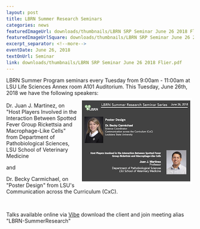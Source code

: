 ```yaml
--- 
layout: post
title: LBRN Summer Research Seminars
categories: news
featuredImageUrl: downloads/thumbnails/LBRN SRP Seminar June 26 2018 Flier.png
featuredImageUrlSquare: downloads/thumbnails/LBRN SRP Seminar June 26 2018 Flier.png
excerpt_separator: <!--more-->
eventDate: June 26, 2018
textOnUrl: Seminar
link: downloads/thumbnails/LBRN SRP Seminar June 26 2018 Flier.pdf
--- 
```

<p>LBRN Summer Program seminars every Tuesday from 9:00am - 11:00am at LSU Life Sciences Annex room A101 Auditorium. This Tuesday, June 26th, 2018 we have the following speakers:<!--more--> <br><a href="/downloads/LBRN SRP Seminar June 26 2018 Flier.pdf"><img src="/downloads/thumbnails/LBRN SRP Seminar June 26 2018 Flier thumb.png" style="float: right" margin="20" hspace="5" vspace="5"></a><br>Dr. Juan J. Martinez, on "Host Players Involved in the Interaction Between Spotted Fever
Group Rickettsia and Macrophage-Like Cells" from Department of Pathobiological Sciences, LSU School of Veterinary Medicine</p><p>and </p><p>Dr. Becky Carmichael, on "Poster Design" from LSU's Communication across the Curriculum (CxC).</p>
<br>
<p>Talks available online via <a class="button" href="{{ "https://vibe.ezuce.com" }}">Vibe</a> download the client and join meeting alias "LBRN-SummerResearch"</p>